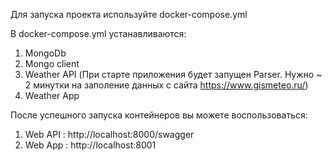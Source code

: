Для запуска проекта используйте docker-compose.yml

В docker-compose.yml устанавливаются:
1) MongoDb
2) Mongo client
3) Weather API (При старте приложения будет запущен Parser. Нужно ~ 2 минутки на заполение данных с сайта https://www.gismeteo.ru/)
4) Weather App

После успешного запуска контейнеров вы можете воспользоваться:
1) Web API : http://localhost:8000/swagger
2) Web App : http://localhost:8001